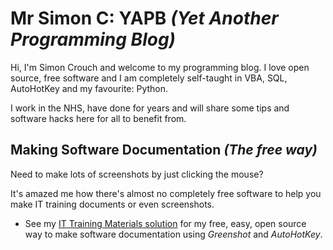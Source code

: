 # Mr Simon C: YAPB _(Yet Another Programming Blog)_
Hi, I'm Simon Crouch and welcome to my programming blog.
I love open source, free software and I am completely self-taught in VBA, SQL, AutoHotKey and my favourite: Python.

I work in the NHS, have done for years and will share some tips and software hacks here for all to benefit from.

## Making Software Documentation _(The free way)_
Need to make lots of screenshots by just clicking the mouse?  

It's amazed me how there's almost no completely free software to help you make IT training documents or even screenshots. 
* See my [IT Training Materials solution](https://mrsimonc.github.io/Software-Documentation/) for my free, easy, open source way to make software documentation using _Greenshot_ and _AutoHotKey_.